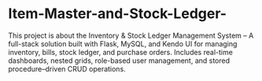 # Item-Master-and-Stock-Ledger-
This project is about the Inventory &amp; Stock Ledger Management System – A full-stack solution built with Flask, MySQL, and Kendo UI for managing inventory, bills, stock ledger, and purchase orders. Includes real-time dashboards, nested grids, role-based user management, and stored procedure–driven CRUD operations.
